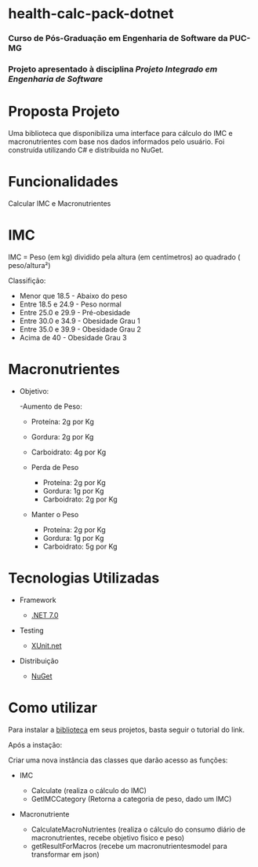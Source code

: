 # health-calc-pack-dotnet

### Curso de Pós-Graduação em Engenharia de Software da PUC-MG

### Projeto apresentado à disciplina _Projeto Integrado em Engenharia de Software_

# Proposta Projeto
Uma biblioteca que disponibiliza uma interface para cálculo do IMC e macronutrientes com base nos dados informados pelo usuário. Foi construída utilizando C# e distribuída no NuGet.

# Funcionalidades

Calcular IMC e Macronutrientes

# IMC

IMC = Peso (em kg) dividido pela altura (em centímetros) ao quadrado ( peso/altura²)

Classifição:

- Menor que 18.5 - Abaixo do peso
- Entre 18.5 e 24.9 - Peso normal
- Entre 25.0 e 29.9 - Pré-obesidade
- Entre 30.0 e 34.9 - Obesidade Grau 1
- Entre 35.0 e 39.9 - Obesidade Grau 2
- Acima de 40 - Obesidade Grau 3

# Macronutrientes

- Objetivo:

  -Aumento de Peso:

    - Proteína: 2g por Kg
    - Gordura: 2g por Kg
    - Carboidrato: 4g por Kg

  - Perda de Peso

    - Proteína: 2g por Kg
    - Gordura: 1g por Kg
    - Carboidrato: 2g por Kg

  - Manter o Peso

    - Proteína: 2g por Kg
    - Gordura: 1g por Kg
    - Carboidrato: 5g por Kg

# Tecnologias Utilizadas

- Framework

  - [.NET 7.0](https://dotnet.microsoft.com/en-us/download/dotnet/7.0)

- Testing

  - [XUnit.net](https://xunit.net/)

- Distribuição

  - [NuGet](https://www.nuget.org/)

# Como utilizar

Para instalar a [biblioteca](https://www.nuget.org/packages/health-calc-pack-dotnet-mldzs/1.0.0) em seus projetos, basta seguir o tutorial do link.

Após a instação:

Criar uma nova instância das classes que darão acesso as funções:

- IMC
  - Calculate (realiza o cálculo do IMC)
  - GetIMCCategory (Retorna a categoria de peso, dado um IMC)

- Macronutriente
  - CalculateMacroNutrientes (realiza o cálculo do consumo diário de macronutrientes, recebe objetivo fisico e peso)
  - getResultForMacros (recebe um macronutrientesmodel para transformar em json)

